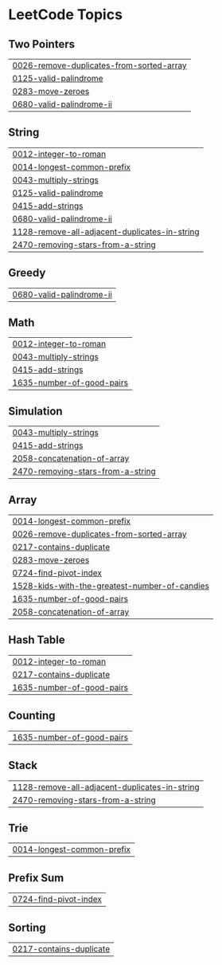 

<!---LeetCode Topics Start-->
# LeetCode Topics
## Two Pointers
|  |
| ------- |
| [0026-remove-duplicates-from-sorted-array](https://github.com/Atharvkadamcodes/LEETCODE/tree/master/0026-remove-duplicates-from-sorted-array) |
| [0125-valid-palindrome](https://github.com/Atharvkadamcodes/LEETCODE/tree/master/0125-valid-palindrome) |
| [0283-move-zeroes](https://github.com/Atharvkadamcodes/LEETCODE/tree/master/0283-move-zeroes) |
| [0680-valid-palindrome-ii](https://github.com/Atharvkadamcodes/LEETCODE/tree/master/0680-valid-palindrome-ii) |
## String
|  |
| ------- |
| [0012-integer-to-roman](https://github.com/Atharvkadamcodes/LEETCODE/tree/master/0012-integer-to-roman) |
| [0014-longest-common-prefix](https://github.com/Atharvkadamcodes/LEETCODE/tree/master/0014-longest-common-prefix) |
| [0043-multiply-strings](https://github.com/Atharvkadamcodes/LEETCODE/tree/master/0043-multiply-strings) |
| [0125-valid-palindrome](https://github.com/Atharvkadamcodes/LEETCODE/tree/master/0125-valid-palindrome) |
| [0415-add-strings](https://github.com/Atharvkadamcodes/LEETCODE/tree/master/0415-add-strings) |
| [0680-valid-palindrome-ii](https://github.com/Atharvkadamcodes/LEETCODE/tree/master/0680-valid-palindrome-ii) |
| [1128-remove-all-adjacent-duplicates-in-string](https://github.com/Atharvkadamcodes/LEETCODE/tree/master/1128-remove-all-adjacent-duplicates-in-string) |
| [2470-removing-stars-from-a-string](https://github.com/Atharvkadamcodes/LEETCODE/tree/master/2470-removing-stars-from-a-string) |
## Greedy
|  |
| ------- |
| [0680-valid-palindrome-ii](https://github.com/Atharvkadamcodes/LEETCODE/tree/master/0680-valid-palindrome-ii) |
## Math
|  |
| ------- |
| [0012-integer-to-roman](https://github.com/Atharvkadamcodes/LEETCODE/tree/master/0012-integer-to-roman) |
| [0043-multiply-strings](https://github.com/Atharvkadamcodes/LEETCODE/tree/master/0043-multiply-strings) |
| [0415-add-strings](https://github.com/Atharvkadamcodes/LEETCODE/tree/master/0415-add-strings) |
| [1635-number-of-good-pairs](https://github.com/Atharvkadamcodes/LEETCODE/tree/master/1635-number-of-good-pairs) |
## Simulation
|  |
| ------- |
| [0043-multiply-strings](https://github.com/Atharvkadamcodes/LEETCODE/tree/master/0043-multiply-strings) |
| [0415-add-strings](https://github.com/Atharvkadamcodes/LEETCODE/tree/master/0415-add-strings) |
| [2058-concatenation-of-array](https://github.com/Atharvkadamcodes/LEETCODE/tree/master/2058-concatenation-of-array) |
| [2470-removing-stars-from-a-string](https://github.com/Atharvkadamcodes/LEETCODE/tree/master/2470-removing-stars-from-a-string) |
## Array
|  |
| ------- |
| [0014-longest-common-prefix](https://github.com/Atharvkadamcodes/LEETCODE/tree/master/0014-longest-common-prefix) |
| [0026-remove-duplicates-from-sorted-array](https://github.com/Atharvkadamcodes/LEETCODE/tree/master/0026-remove-duplicates-from-sorted-array) |
| [0217-contains-duplicate](https://github.com/Atharvkadamcodes/LEETCODE/tree/master/0217-contains-duplicate) |
| [0283-move-zeroes](https://github.com/Atharvkadamcodes/LEETCODE/tree/master/0283-move-zeroes) |
| [0724-find-pivot-index](https://github.com/Atharvkadamcodes/LEETCODE/tree/master/0724-find-pivot-index) |
| [1528-kids-with-the-greatest-number-of-candies](https://github.com/Atharvkadamcodes/LEETCODE/tree/master/1528-kids-with-the-greatest-number-of-candies) |
| [1635-number-of-good-pairs](https://github.com/Atharvkadamcodes/LEETCODE/tree/master/1635-number-of-good-pairs) |
| [2058-concatenation-of-array](https://github.com/Atharvkadamcodes/LEETCODE/tree/master/2058-concatenation-of-array) |
## Hash Table
|  |
| ------- |
| [0012-integer-to-roman](https://github.com/Atharvkadamcodes/LEETCODE/tree/master/0012-integer-to-roman) |
| [0217-contains-duplicate](https://github.com/Atharvkadamcodes/LEETCODE/tree/master/0217-contains-duplicate) |
| [1635-number-of-good-pairs](https://github.com/Atharvkadamcodes/LEETCODE/tree/master/1635-number-of-good-pairs) |
## Counting
|  |
| ------- |
| [1635-number-of-good-pairs](https://github.com/Atharvkadamcodes/LEETCODE/tree/master/1635-number-of-good-pairs) |
## Stack
|  |
| ------- |
| [1128-remove-all-adjacent-duplicates-in-string](https://github.com/Atharvkadamcodes/LEETCODE/tree/master/1128-remove-all-adjacent-duplicates-in-string) |
| [2470-removing-stars-from-a-string](https://github.com/Atharvkadamcodes/LEETCODE/tree/master/2470-removing-stars-from-a-string) |
## Trie
|  |
| ------- |
| [0014-longest-common-prefix](https://github.com/Atharvkadamcodes/LEETCODE/tree/master/0014-longest-common-prefix) |
## Prefix Sum
|  |
| ------- |
| [0724-find-pivot-index](https://github.com/Atharvkadamcodes/LEETCODE/tree/master/0724-find-pivot-index) |
## Sorting
|  |
| ------- |
| [0217-contains-duplicate](https://github.com/Atharvkadamcodes/LEETCODE/tree/master/0217-contains-duplicate) |
<!---LeetCode Topics End-->